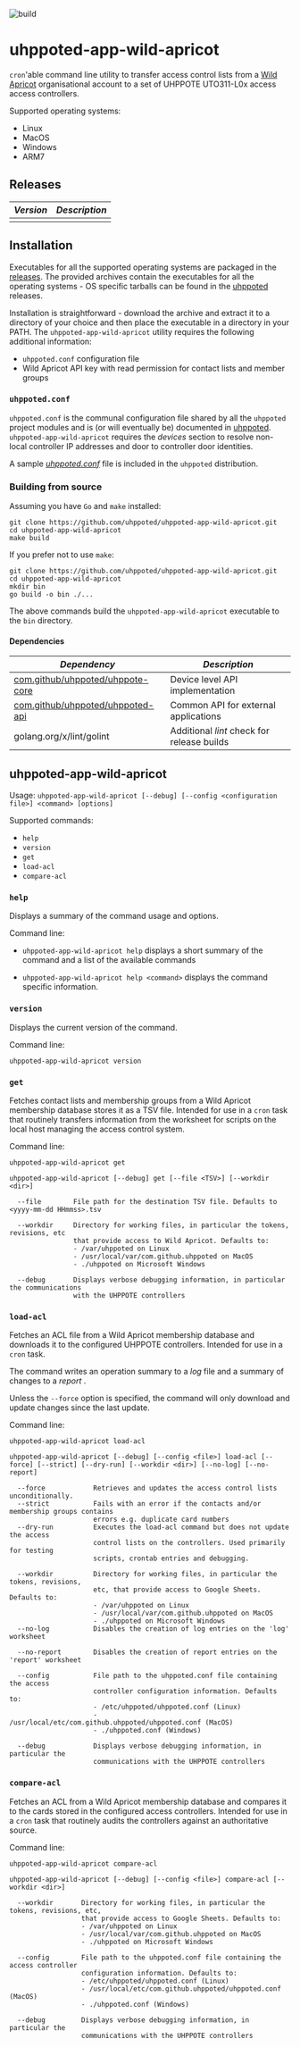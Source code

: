 ![build](https://github.com/uhppoted/uhppoted-app-wild-apricot/workflows/build/badge.svg)

# uhppoted-app-wild-apricot

```cron```'able command line utility to transfer access control lists from a [Wild Apricot](https://www.wildapricot.com) 
organisational account to a set of UHPPOTE UTO311-L0x access access controllers. 

Supported operating systems:
- Linux
- MacOS
- Windows
- ARM7

## Releases

| *Version* | *Description*                                                                  |
| --------- | ------------------------------------------------------------------------------ |
|           |                                                                                |

## Installation

Executables for all the supported operating systems are packaged in the [releases](https://github.com/uhppoted/uhppoted-app-wild-apricots/releases). The provided archives contain the executables for all the operating systems - OS specific tarballs can be 
found in the [uhppoted](https://github.com/uhppoted/uhppoted/releases) releases.

Installation is straightforward - download the archive and extract it to a directory of your choice and then place the executable in a directory in your PATH. The `uhppoted-app-wild-apricot` utility requires the following additional 
information:

- `uhppoted.conf` configuration file
- Wild Apricot API key with read permission for  contact lists and member groups

### `uhppoted.conf`

`uhppoted.conf` is the communal configuration file shared by all the `uhppoted` project modules and is (or will 
eventually be) documented in [uhppoted](https://github.com/uhppoted/uhppoted). `uhppoted-app-wild-apricot` requires the 
_devices_ section to resolve non-local controller IP addresses and door to controller door identities.

A sample _[uhppoted.conf](https://github.com/uhppoted/uhppoted/blob/master/app-notes/wild-apricot/uhppoted.conf)_ file is included
in the `uhppoted` distribution.

### Building from source

Assuming you have `Go` and `make` installed:

```
git clone https://github.com/uhppoted/uhppoted-app-wild-apricot.git
cd uhppoted-app-wild-apricot
make build
```

If you prefer not to use `make`:
```
git clone https://github.com/uhppoted/uhppoted-app-wild-apricot.git
cd uhppoted-app-wild-apricot
mkdir bin
go build -o bin ./...
```

The above commands build the `uhppoted-app-wild-apricot` executable to the `bin` directory.

#### Dependencies

| *Dependency*                                                                 | *Description*                              |
| ---------------------------------------------------------------------------- | ------------------------------------------ |
| [com.github/uhppoted/uhppote-core](https://github.com/uhppoted/uhppote-core) | Device level API implementation            |
| [com.github/uhppoted/uhppoted-api](https://github.com/uhppoted/uhppoted-api) | Common API for external applications       |
| golang.org/x/lint/golint                                                     | Additional *lint* check for release builds |

## uhppoted-app-wild-apricot

Usage: ```uhppoted-app-wild-apricot [--debug] [--config <configuration file>] <command> [options]```

Supported commands:

- `help`
- `version`
- `get`
- `load-acl`
- `compare-acl`

### `help`

Displays a summary of the command usage and options.

Command line:

- ```uhppoted-app-wild-apricot help``` displays a short summary of the command and a list of the available commands

- ```uhppoted-app-wild-apricot help <command>``` displays the command specific information.

### `version`

Displays the current version of the command.

Command line:

```uhppoted-app-wild-apricot version```

### `get`

Fetches contact lists and membership groups from a Wild Apricot membership database stores it as a TSV file. Intended for use in
a `cron` task that routinely transfers information from the worksheet for scripts on the local host managing the access control
system. 

Command line:

```uhppoted-app-wild-apricot get``` 

```uhppoted-app-wild-apricot [--debug] get [--file <TSV>] [--workdir <dir>]```

```
  --file        File path for the destination TSV file. Defaults to <yyyy-mm-dd HHmmss>.tsv
  
  --workdir     Directory for working files, in particular the tokens, revisions, etc
                that provide access to Wild Apricot. Defaults to:
                - /var/uhppoted on Linux
                - /usr/local/var/com.github.uhppoted on MacOS
                - ./uhppoted on Microsoft Windows
  
  --debug       Displays verbose debugging information, in particular the communications
                with the UHPPOTE controllers
```

### `load-acl`

Fetches an ACL file from a Wild Apricot membership database and downloads it to the configured UHPPOTE controllers.
Intended for use in a `cron` task.

The command writes an operation summary to a _log_ file and a summary of changes to a _report_ .

Unless the `--force` option is specified, the command will only download and update changes since the last update. 

Command line:

```uhppoted-app-wild-apricot load-acl```

```uhppoted-app-wild-apricot [--debug] [--config <file>] load-acl [--force] [--strict] [--dry-run] [--workdir <dir>] [--no-log] [--no-report]```

```
  --force            Retrieves and updates the access control lists unconditionally.
  --strict           Fails with an error if the contacts and/or membership groups contains 
                     errors e.g. duplicate card numbers
  --dry-run          Executes the load-acl command but does not update the access
                     control lists on the controllers. Used primarily for testing 
                     scripts, crontab entries and debugging. 

  --workdir          Directory for working files, in particular the tokens, revisions,
                     etc, that provide access to Google Sheets. Defaults to:
                     - /var/uhppoted on Linux
                     - /usr/local/var/com.github.uhppoted on MacOS
                     - ./uhppoted on Microsoft Windows
  --no-log           Disables the creation of log entries on the 'log' worksheet
  
  --no-report        Disables the creation of report entries on the 'report' worksheet
    
  --config           File path to the uhppoted.conf file containing the access
                     controller configuration information. Defaults to:
                     - /etc/uhppoted/uhppoted.conf (Linux)
                     - /usr/local/etc/com.github.uhppoted/uhppoted.conf (MacOS)
                     - ./uhppoted.conf (Windows)

  --debug            Displays verbose debugging information, in particular the 
                     communications with the UHPPOTE controllers
```

### `compare-acl`

Fetches an ACL from a Wild Apricot membership database and compares it to the cards stored in the configured
access controllers. Intended for use in a `cron` task that routinely audits the controllers against an
authoritative source.

Command line:

```uhppoted-app-wild-apricot compare-acl ```

```uhppoted-app-wild-apricot [--debug] [--config <file>] compare-acl [--workdir <dir>]```
```
  --workdir       Directory for working files, in particular the tokens, revisions, etc, 
                  that provide access to Google Sheets. Defaults to:
                  - /var/uhppoted on Linux
                  - /usr/local/var/com.github.uhppoted on MacOS
                  - ./uhppoted on Microsoft Windows

  --config        File path to the uhppoted.conf file containing the access controller 
                  configuration information. Defaults to:
                  - /etc/uhppoted/uhppoted.conf (Linux)
                  - /usr/local/etc/com.github.uhppoted/uhppoted.conf (MacOS)
                  - ./uhppoted.conf (Windows)

  --debug         Displays verbose debugging information, in particular the 
                  communications with the UHPPOTE controllers

```
```
